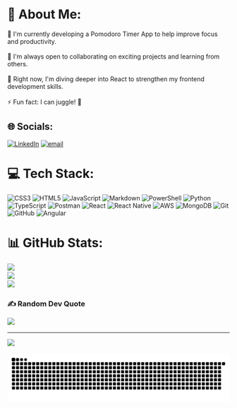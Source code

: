 # 💫 About Me:
🔭 I'm currently developing a Pomodoro Timer App to help improve focus and productivity.<br><br>👯 I'm always open to collaborating on exciting projects and learning from others.<br><br>🌱 Right now, I'm diving deeper into React to strengthen my frontend development skills.<br><br>⚡ Fun fact: I can juggle! 🎪


## 🌐 Socials:
[![LinkedIn](https://img.shields.io/badge/LinkedIn-%230077B5.svg?logo=linkedin&logoColor=white)](https://linkedin.com/in/vincent-thorne) [![email](https://img.shields.io/badge/Email-D14836?logo=gmail&logoColor=white)](mailto:vincentathorne2005@gmail.com) 

# 💻 Tech Stack:
![CSS3](https://img.shields.io/badge/css3-%231572B6.svg?style=for-the-badge&logo=css3&logoColor=white) ![HTML5](https://img.shields.io/badge/html5-%23E34F26.svg?style=for-the-badge&logo=html5&logoColor=white) ![JavaScript](https://img.shields.io/badge/javascript-%23323330.svg?style=for-the-badge&logo=javascript&logoColor=%23F7DF1E) ![Markdown](https://img.shields.io/badge/markdown-%23000000.svg?style=for-the-badge&logo=markdown&logoColor=white) ![PowerShell](https://img.shields.io/badge/PowerShell-%235391FE.svg?style=for-the-badge&logo=powershell&logoColor=white) ![Python](https://img.shields.io/badge/python-3670A0?style=for-the-badge&logo=python&logoColor=ffdd54) ![TypeScript](https://img.shields.io/badge/typescript-%23007ACC.svg?style=for-the-badge&logo=typescript&logoColor=white) ![Postman](https://img.shields.io/badge/Postman-FF6C37?style=for-the-badge&logo=postman&logoColor=white) ![React](https://img.shields.io/badge/react-%2320232a.svg?style=for-the-badge&logo=react&logoColor=%2361DAFB) ![React Native](https://img.shields.io/badge/react_native-%2320232a.svg?style=for-the-badge&logo=react&logoColor=%2361DAFB) ![AWS](https://img.shields.io/badge/AWS-%23FF9900.svg?style=for-the-badge&logo=amazon-aws&logoColor=white) ![MongoDB](https://img.shields.io/badge/MongoDB-%234ea94b.svg?style=for-the-badge&logo=mongodb&logoColor=white) ![Git](https://img.shields.io/badge/git-%23F05033.svg?style=for-the-badge&logo=git&logoColor=white) ![GitHub](https://img.shields.io/badge/github-%23121011.svg?style=for-the-badge&logo=github&logoColor=white) ![Angular](https://img.shields.io/badge/angular-%23DD0031.svg?style=for-the-badge&logo=angular&logoColor=white)
# 📊 GitHub Stats:
![](https://github-readme-stats.vercel.app/api?username=VinnieCodes&theme=dark&hide_border=false&include_all_commits=false&count_private=false)<br/>
![](https://nirzak-streak-stats.vercel.app/?user=VinnieCodes&theme=dark&hide_border=false)<br/>
![](https://github-readme-stats.vercel.app/api/top-langs/?username=VinnieCodes&theme=dark&hide_border=false&include_all_commits=false&count_private=false&layout=compact)

### ✍️ Random Dev Quote
![](https://quotes-github-readme.vercel.app/api?type=horizontal&theme=radical)

---
[![](https://visitcount.itsvg.in/api?id=VinnieCodes&icon=0&color=0)](https://visitcount.itsvg.in)

<picture>
  <source media="(prefers-color-scheme: dark)" srcset="https://raw.githubusercontent.com/VinnieCodes/VinnieCodes/output/github-snake-dark.svg" />
  <source media="(prefers-color-scheme: light)" srcset="https://raw.githubusercontent.com/VinnieCodes/VinnieCodes/output/github-snake.svg" />
  <img alt="github-snake" src="https://raw.githubusercontent.com/VinnieCodes/VinnieCodes/output/github-snake.svg" />
</picture>

<!-- Proudly created with GPRM ( https://gprm.itsvg.in ) -->